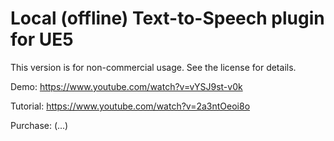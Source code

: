 # Local (offline) Text-to-Speech plugin for UE5

This version is for non-commercial usage. See the license for details.

Demo: https://www.youtube.com/watch?v=vYSJ9st-v0k

Tutorial: https://www.youtube.com/watch?v=2a3ntOeoi8o

Purchase: (...)
